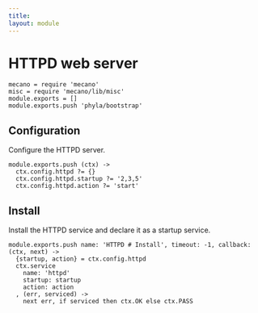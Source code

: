 ```yaml
---
title: 
layout: module
---
```


# HTTPD web server

    mecano = require 'mecano'
    misc = require 'mecano/lib/misc'
    module.exports = []
    module.exports.push 'phyla/bootstrap'

## Configuration

Configure the HTTPD server.

    module.exports.push (ctx) ->
      ctx.config.httpd ?= {}
      ctx.config.httpd.startup ?= '2,3,5'
      ctx.config.httpd.action ?= 'start'

## Install

Install the HTTPD service and declare it as a startup service.

    module.exports.push name: 'HTTPD # Install', timeout: -1, callback: (ctx, next) ->
      {startup, action} = ctx.config.httpd
      ctx.service
        name: 'httpd'
        startup: startup
        action: action
      , (err, serviced) ->
        next err, if serviced then ctx.OK else ctx.PASS


